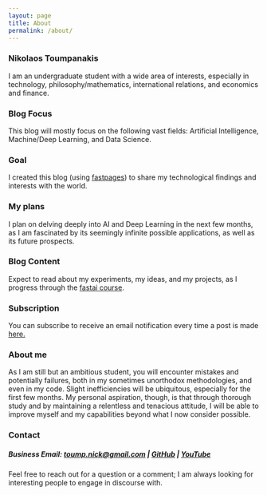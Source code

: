 ```yaml
---
layout: page
title: About
permalink: /about/
---
```


### Nikolaos Toumpanakis
I am an undergraduate student with a wide area of interests, especially in technology, philosophy/mathematics, international relations, and economics and finance.

### Blog Focus
This blog will mostly focus on the following vast fields: Artificial Intelligence, Machine/Deep Learning, and Data Science.

### Goal
I created this blog (using <a href="https://github.com/fastai/fastpages">fastpages</a>) to share my technological findings and interests with the world.

### My plans
I plan on delving deeply into AI and Deep Learning in the next few months, as I am fascinated by its seemingly infinite possible applications, as well as its future prospects.

### Blog Content
Expect to read about my experiments, my ideas, and my projects, as I progress through the <a href="https://course.fast.ai/">fastai course</a>. 

### Subscription
You can subscribe to receive an email notification every time a post is made <a href="https://mailchi.mp/a284bea6addb/subscribe">here.</a>

### About me
As I am still but an ambitious student, you will encounter mistakes and potentially failures, both in my sometimes unorthodox methodologies, and even in my code. Slight inefficiencies will be ubiquitous, especially for the first few months. My personal aspiration, though, is that through thorough study and by maintaining a relentless and tenacious attitude, I will be able to improve myself and my capabilities beyond what I now consider possible.

### Contact
##### Business Email: toump.nick@gmail.com | <a href="https://github.com/ntoump/">GitHub</a> | <a href="https://www.youtube.com/channel/UCFgF1lHh0fRQxY9CqpyBZgw">YouTube</a> 

Feel free to reach out for a question or a comment; I am always looking for interesting people to engage in discourse with.
